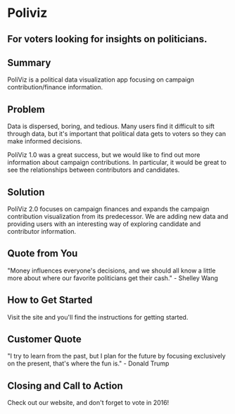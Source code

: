 # Poliviz #

## For voters looking for insights on politicians. ##

## Summary ##
  PoliViz is a political data visualization app focusing on campaign contribution/finance information. 

## Problem ##
  Data is dispersed, boring, and tedious. Many users find it difficult to sift through data, but it's important that political data gets to voters so they can make informed decisions. 

  PoliViz 1.0 was a great success, but we would like to find out more information about campaign contributions. In particular, it would be great to see the relationships between contributors and candidates.

## Solution ##
  PoliViz 2.0 focuses on campaign finances and expands the campaign contribution visualization from its predecessor. We are adding new data and providing users with an interesting way of exploring candidate and contributor information. 

## Quote from You ##
 "Money influences everyone's decisions, and we should all know a little more about where our favorite politicians get their cash." - Shelley Wang

## How to Get Started ##
  Visit the site and you'll find the instructions for getting started. 

## Customer Quote ##
  "I try to learn from the past, but I plan for the future by focusing exclusively on the present, that's where the fun is." - Donald Trump

## Closing and Call to Action ##
  Check out our website, and don't forget to vote in 2016!
